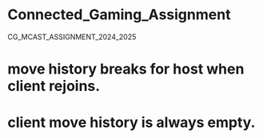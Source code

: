 # Connected_Gaming_Assignment
CG_MCAST_ASSIGNMENT_2024_2025

# move history breaks for host when client rejoins.
# client move history is always empty.